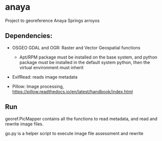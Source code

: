 # anaya
Project to georeference Anaya Springs arroyos

## Dependencies:

* OSGEO GDAL and OGR: Raster and Vector Geospatial functions
  * Apt/RPM package must be installed on the base system, and python package must be 
    installed in the default system python, then the virtual environment must inherit  

* ExifRead: reads image metadata

* Pillow: Image processing, https://pillow.readthedocs.io/en/latest/handbook/index.html

## Run

georef.PicMapper contains all the functions to read metadata, 
and read and rewrite image files. 

go.py is a helper script to execute image file assessment and rewrite